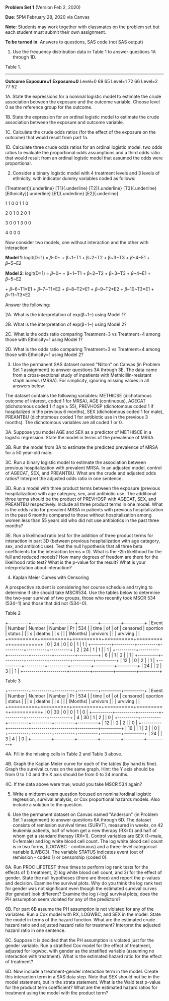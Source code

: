 **Problem Set 1** (Version Feb 2, 2020)

**Due**: 5PM February 28, 2020 via Canvas

**Note**: Students may work together with classmates on the problem set
but each student must submit their own assignment.

**To be turned in**: Answers to questions, SAS code (not SAS output)

1.  Use the frequency distribution data in Table 1 to answer questions
    1A through 1D.

  Table 1.                       
  ------------- ---------------- ----------------
  **Outcome**   **Exposure=1**   **Exposure=0**
  Level=0       69               65
  Level=1       72               66
  Level=2       77               52

1A. State the expressions for a nominal logistic model to estimate the
crude association between the exposure and the outcome variable. Choose
level 0 as the reference group for the outcome.

1B. State the expression for an ordinal logistic model to estimate the
crude association between the exposure and outcome variable.

1C. Calculate the crude odds ratios (for the effect of the exposure on
the outcome) that would result from part 1a.

1D. Calculate three crude odds ratios for an ordinal logistic model: two
odds ratios to evaluate the proportional odds assumptions and a third
odds ratio that would result from an ordinal logistic model that assumed
the odds were proportional.

2.  Consider a binary logistic model with 4 treatment levels and 3
    levels of ethnicity, with indicator dummy variables coded as
    follows:

[Treatment]{.underline} [T1]{.underline} [T2]{.underline}
[T3]{.underline} [Ethnicity]{.underline} [E1]{.underline}
[E2]{.underline}

1 1 0 0 1 1 0

2 0 1 0 2 0 1

3 0 0 1 3 0 0

4 0 0 0

Now consider two models, one without interaction and the other with
interaction:

**Model 1**: logit(D=1) = 𝛽~0~ + β~1~T1 + β~2~T2 + β~3~T3 + 𝛽~4~E1 +
𝛽~5~E2

**Model 2**: logit(D=1) = 𝛽~0~ + β~1~T1 + β~2~T2 + β~3~T3 + 𝛽~4~E1 +
𝛽~5~E2

\+ 𝛽~6~T1×E1 + 𝛽~7~T1×E2 + 𝛽~8~T2×E1 + 𝛽~9~T2\*E2 + 𝛽~10~T3×E1 +
𝛽~11~T3×E2

Answer the following:

2A. What is the interpretation of exp(β~1~) using Model 1?

2B. What is the interpretation of exp(β~1~) using Model 2?

2C. What is the odds ratio comparing Treatment=3 vs Treatment=4 among
those with Ethnicity=1 using Model 1?

2D. What is the odds ratio comparing Treatment=3 vs Treatment=4 among
those with Ethnicity=1 using Model 2?

3.  Use the permanent SAS dataset named "Nilton" on Canvas (in Problem
    Set 1 assignment) to answer questions 3A through 3E. The data came
    from a cross-sectional study of inpatients with
    Methicillin-resistant staph aureus (MRSA). For simplicity, ignoring
    missing values in all answers below.

The dataset contains the following variables: METHICSE (dichotomous
outcome of interest, coded 1 for MRSA), AGE (continuous), AGECAT
(dichotomous coded 1 if age ≥ 55), PREVHOSP (dichotomous coded 1 if
hospitalized in the previous 6 months), SEX (dichotomous coded 1 for
male), PREANTBU (dichotomous coded 1 for antibiotic use in the previous
3 months). The dichotomous variables are all coded 1 or 0.

3A. Suppose you model AGE and SEX as a predictor of METHISCE in a
logistic regression. State the model in terms of the prevalence of MRSA.

3B. Run the model from 3A to estimate the predicted prevalence of MRSA
for a 50 year-old male.

3C. Run a binary logistic model to estimate the association between
previous hospitalization with prevalent MRSA. In an adjusted model,
control of AGECAT, SEX, and PREANTBU. What are the crude and adjusted
odds ratios? Interpret the adjusted odds ratio in one sentence.

3D. Run a model with three product terms between the exposure (previous
hospitalization) with age category, sex, and antibiotic use. The
additional three terms should be the product of PREVHOSP with AGECAT,
SEX, and PREANTBU respectively. Include all three product terms in one
model. What is the odds ratio for prevalent MRSA in patients with
previous hospitalization in the past 6 months compared to those without
hospitalization among women less than 55 years old who did not use
antibiotics in the past three months?

3E. Run a likelihood ratio test for the addition of three product terms
for interaction in part 3D (between previous hospitalization with age
category, sex, and antibiotic use). Test the null hypothesis that all
three beta coefficients for the interaction terms = 0). What is the -2ln
likelihood for the full and reduced models? How many degrees of freedom
are there for the likelihood ratio test? What is the p-value for the
result? What is your interpretation about interaction?

4.  Kaplan Meier Curves with Censoring

A prospective student is considering her course schedule and trying to
determine if she should take MSCR534. Use the tables below to determine
the two-year survival of two groups, those who recently took MSCR 534
(534=1) and those that did not (534=0).

Table 2

+----------+----------+----------+----------+----------+----------+
| Event    | Number   | Number   | Number   | Pr       | 534      |
| time     | of       | of       | censored | oportion | status   |
|          | s        | deaths   |          | s        |          |
| (Months) | urvivors |          |          | urviving |          |
+==========+==========+==========+==========+==========+==========+
| 0        | 24       | 0        | 0        | 1        | 1        |
+----------+----------+----------+----------+----------+----------+
| 2        | 24       | 1        | 1        |          | 1        |
+----------+----------+----------+----------+----------+----------+
| 6        |          | 1        | 2        |          | 1        |
+----------+----------+----------+----------+----------+----------+
| 12       |          | 0        | 2        |          | 1        |
+----------+----------+----------+----------+----------+----------+
| 24       |          | 2        | 3        |          | 1        |
+----------+----------+----------+----------+----------+----------+

Table 3

+----------+----------+----------+----------+----------+----------+
| Event    | Number   | Number   | Number   | Pr       | 534      |
| time     | of       | of       | censored | oportion | status   |
|          | s        | deaths   |          | s        |          |
| (Months) | urvivors |          |          | urviving |          |
+==========+==========+==========+==========+==========+==========+
| 0        | 30       | 0        | 0        | 1        | 0        |
+----------+----------+----------+----------+----------+----------+
| 4        | 30       | 1        | 2        |          | 0        |
+----------+----------+----------+----------+----------+----------+
| 12       |          | 2        | 2        |          | 0        |
+----------+----------+----------+----------+----------+----------+
| 16       |          | 1        | 3        |          | 0        |
+----------+----------+----------+----------+----------+----------+
| 24       |          | 3        | 4        |          | 0        |
+----------+----------+----------+----------+----------+----------+

4A. Fill in the missing cells in Table 2 and Table 3 above.

4B. Graph the Kaplan Meier curve for each of the tables (by hand is
fine). Graph the survival curves on the same graph. Hint: the Y axis
should be from 0 to 1.0 and the X axis should be from 0 to 24 months.

4C. If the data above were true, would you take MSCR 534 again?

5.  Write a midterm exam question focused on nominal/ordinal logistic
    regression, survival analysis, or Cox proportional hazards models.
    Also include a solution to the question.

6.  Use the permanent dataset on Canvas named "Anderson" (in Problem Set
    1 assignment) to answer questions 6A through 6D. The dataset
    consists of remission survival times (SURVT), measured in weeks, on
    42 leukemia patients, half of whom get a new therapy (RX=0) and half
    of whom get a standard therapy (RX=1). Control variables are SEX
    (1=male, 0=female) and log white blood cell count. The log white
    blood cell count is in two forms, (LOGWBC - continuous) and a
    three-level categorical variable (LWBC3). The variable STATUS
    indicates event (out of remission - coded 1) or censorship (coded
    0).

6A. Run PROC LIFETEST three times to perform log rank tests for the
effects of 1) treatment, 2) log white blood cell count, and 3) for the
effect of gender. State the null hypotheses (there are three) and report
the p-values and decision. Examine the survival plots. Why do you think
the log rank test for gender was not significant even though the
estimated survival curves (for gender) look different? Examine the log
(-log) survival plots; does the PH assumption seem violated for any of
the predictors?

6B. For part 6B assume the PH assumption is not violated for any of the
variables. Run a Cox model with RX, LOGWBC, and SEX in the model. State
the model in terms of the hazard function. What are the estimated crude
hazard ratio and adjusted hazard ratio for treatment? Interpret the
adjusted hazard ratio in one sentence.

6C. Suppose it is decided that the PH assumption is violated just for
the gender variable. Run a stratified Cox model for the effect of
treatment, adjusted for logwbc, with gender as the stratified variable
(assuming no interaction with treatment). What is the estimated hazard
ratio for the effect of treatment?

6D. Now include a treatment-gender interaction term in the model. Create
this interaction term in a SAS data step. Note that SEX should not be in
the model statement, but in the strata statement. What is the Wald test
p-value for the product term coefficient? What are the estimated hazard
ratios for treatment using the model with the product term?

